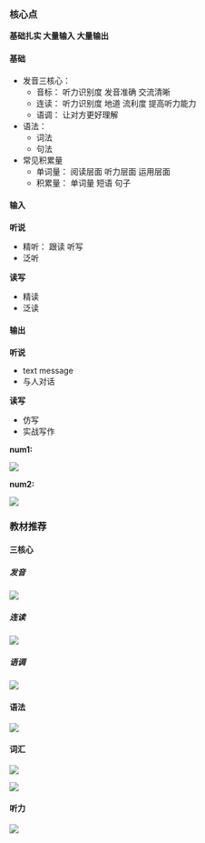 ### 核心点

**基础扎实 大量输入 大量输出**

#### 基础

- 发音三核心： 
  - 音标： 听力识别度 发音准确 交流清晰
  - 连读： 听力识别度 地道 流利度 提高听力能力
  - 语调： 让对方更好理解
- 语法：
  - 词法
  - 句法
- 常见积累量
  - 单词量： 阅读层面 听力层面 运用层面
  - 积累量： 单词量 短语 句子

#### 输入

**听说**

- 精听： 跟读 听写
- 泛听

**读写**

- 精读
- 泛读

#### 输出

**听说**

- text message
- 与人对话

**读写**

- 仿写
- 实战写作

**num1:**

![](picture_for_learn_method/learn_method.png)

**num2:**

![](picture_for_learn_method/method2.png)



### 教材推荐

#### 三核心

##### 发音

![](picture_for_learn_method\method3.png)

##### 连读

![](picture_for_learn_method/method4.png)

##### 语调

![](picture_for_learn_method/method5.png)

#### 语法

![](picture_for_learn_method/method6.png)

#### 词汇

![](picture_for_learn_method/method7.png)

![](picture_for_learn_method/method8.png)

#### 听力

![](picture_for_learn_method/method9.png)

